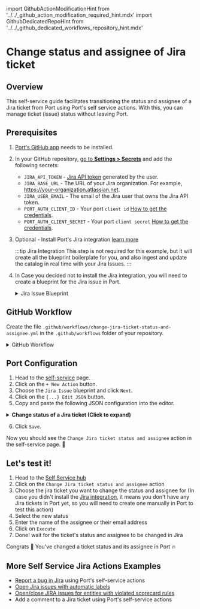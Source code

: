 import GithubActionModificationHint from '../../\_github_action_modification_required_hint.mdx'
import GithubDedicatedRepoHint from '../../\_github_dedicated_workflows_repository_hint.mdx'

# Change status and assignee of Jira ticket

## Overview
This self-service guide facilitates transitioning the status and assignee of a Jira ticket from Port using Port's self service actions. With this, you can manage ticket (issue) status without leaving Port.

## Prerequisites
1. [Port's GitHub app](https://github.com/apps/getport-io) needs to be installed.
2. In your GitHub repository, [go to **Settings > Secrets**](https://docs.github.com/en/actions/security-guides/using-secrets-in-github-actions#creating-secrets-for-a-repository) and add the following secrets:
   - `JIRA_API_TOKEN` - [Jira API token](https://support.atlassian.com/atlassian-account/docs/manage-api-tokens-for-your-atlassian-account) generated by the user.
   - `JIRA_BASE_URL` - The URL of your Jira organization. For example, https://your-organization.atlassian.net.
   - `JIRA_USER_EMAIL` - The email of the Jira user that owns the Jira API token.
   - `PORT_AUTH_CLIENT_ID` - Your port `client id` [How to get the credentials](https://docs.getport.io/build-your-software-catalog/sync-data-to-catalog/api/#find-your-port-credentials).
   - `PORT_AUTH_CLIENT_SECRET` - Your port `client secret` [How to get the credentials](https://docs.getport.io/build-your-software-catalog/sync-data-to-catalog/api/#find-your-port-credentials).
3. Optional - Install Port's Jira integration [learn more](https://docs.getport.io/build-your-software-catalog/sync-data-to-catalog/jira/)

	:::tip Jira Integration
	This step is not required for this example, but it will create all the blueprint boilerplate for you, and also ingest and update the catalog in real time with your Jira Issues.
	:::

4. In Case you decided not to install the Jira integration, you will need to create a blueprint for the Jira issue in Port.

	<details>

	<summary>Jira Issue Blueprint</summary>
	
    ```json showLineNumbers
    {
      "identifier": "jiraIssue",
      "title": "Jira Issue",
      "icon": "Jira",
      "schema": {
        "properties": {
          "url": {
            "title": "Issue URL",
            "type": "string",
            "format": "url",
            "description": "URL to the issue in Jira"
          },
          "status": {
            "title": "Status",
            "type": "string",
            "description": "The status of the issue"
          },
          "issueType": {
            "title": "Type",
            "type": "string",
            "description": "The type of the issue"
          },
          "components": {
            "title": "Components",
            "type": "array",
            "description": "The components related to this issue"
          },
          "assignee": {
            "title": "Assignee",
            "type": "string",
            "format": "user",
            "description": "The user assigned to the issue"
          },
          "reporter": {
            "title": "Reporter",
            "type": "string",
            "description": "The user that reported to the issue",
            "format": "user"
          },
          "creator": {
            "title": "Creator",
            "type": "string",
            "description": "The user that created to the issue",
            "format": "user"
          },
          "priority": {
            "title": "Priority",
            "type": "string",
            "description": "The priority of the issue"
          },
          "created": {
            "title": "Created At",
            "type": "string",
            "description": "The created datetime of the issue",
            "format": "date-time"
          },
          "updated": {
            "title": "Updated At",
            "type": "string",
            "description": "The updated datetime of the issue",
            "format": "date-time"
          }
        }
      },
      "calculationProperties": {},
      "relations": {}
    }
    ```
	
	</details>


## GitHub Workflow

Create the file `.github/workflows/change-jira-ticket-status-and-assignee.yml` in the `.github/workflows` folder of your repository.

<GithubDedicatedRepoHint/>

<details>

<summary>GitHub Workflow</summary>

```yaml showLineNumbers title="change-jira-ticket-status-and-assignee.yml"
name: Change Jira Ticket Status and Assignee
on:
  workflow_dispatch:
    inputs:
      status:
        type: string
        required: false
      assignee:
        type: string
        required: false
      port_context:
        required: true
        type: string

jobs:
  change-jira-ticket-status-and-assignee:
    runs-on: ubuntu-latest
    outputs:
      selected_user_id: ${{ steps.user_list_from_search.outputs.selected_user_id }}
      selected_user_name: ${{ steps.user_list_from_search.outputs.selected_user_name }}

    steps:
      - name: Login
        uses: atlassian/gajira-login@v3
        env:
          JIRA_BASE_URL: ${{ secrets.JIRA_BASE_URL }}
          JIRA_USER_EMAIL: ${{ secrets.JIRA_USER_EMAIL }}
          JIRA_API_TOKEN: ${{ secrets.JIRA_API_TOKEN }}

      - name: Inform starting of changing Jira ticket status
        id: inform_ticket_start
        if: ${{ inputs.status }}
        uses: port-labs/port-github-action@v1
        with:
          clientId: ${{ secrets.PORT_CLIENT_ID }}
          clientSecret: ${{ secrets.PORT_CLIENT_SECRET }}
          operation: PATCH_RUN
          runId: ${{ fromJson(inputs.port_context).run_id }}
          logMessage: |
            Changing status of Jira issue... ⛴️

      - name: Inform skipping of changing Jira ticket status
        id: inform_skip_ticket_status
        if: steps.inform_ticket_start.outcome == 'skipped'
        uses: port-labs/port-github-action@v1
        with:
          clientId: ${{ secrets.PORT_CLIENT_ID }}
          clientSecret: ${{ secrets.PORT_CLIENT_SECRET }}
          operation: PATCH_RUN
          runId: ${{ fromJson(inputs.port_context).run_id }}
          logMessage: |
            Status field is blank, skipping status change... ⛴️

      - name: Transition issue
        id: transition_issue_status
        if: steps.inform_ticket_start.outcome == 'success'
        uses: atlassian/gajira-transition@v3
        with:
          issue: ${{ fromJson(inputs.port_context).entity }}
          transition: ${{ inputs.status }}

      - name: Inform that status has been changed
        if: steps.transition_issue_status.outcome == 'success'
        uses: port-labs/port-github-action@v1
        with:
          clientId: ${{ secrets.PORT_CLIENT_ID }}
          clientSecret: ${{ secrets.PORT_CLIENT_SECRET }}
          operation: PATCH_RUN
          link: ${{ secrets.JIRA_BASE_URL }}/browse/${{ fromJson(inputs.port_context).entity }}
          runId: ${{ fromJson(inputs.port_context).run_id }}
          logMessage: |
            Jira issue status changed to ${{ inputs.status }}! ✅

      - name: Inform starting of changing Jira ticket assignee
        id: inform_assignee_start
        if: ${{ inputs.assignee }}
        uses: port-labs/port-github-action@v1
        with:
          clientId: ${{ secrets.PORT_CLIENT_ID }}
          clientSecret: ${{ secrets.PORT_CLIENT_SECRET }}
          operation: PATCH_RUN
          runId: ${{ fromJson(inputs.port_context).run_id }}
          logMessage: |
            Assigning ticket to user... ⛴️

      - name: Inform skipping of changing Jira ticket assignee
        id: inform_skip_assignee
        if: steps.inform_assignee_start.outcome == 'skipped'
        uses: port-labs/port-github-action@v1
        with:
          clientId: ${{ secrets.PORT_CLIENT_ID }}
          clientSecret: ${{ secrets.PORT_CLIENT_SECRET }}
          operation: PATCH_RUN
          runId: ${{ fromJson(inputs.port_context).run_id }}
          logMessage: |
            Assignee field is blank, skipping assigning of ticket... ⛴️

      - name: Inform searching of user in user list
        if: steps.inform_skip_assignee.outcome == 'skipped'
        uses: port-labs/port-github-action@v1
        with:
          clientId: ${{ secrets.PORT_CLIENT_ID }}
          clientSecret: ${{ secrets.PORT_CLIENT_SECRET }}
          operation: PATCH_RUN
          runId: ${{ fromJson(inputs.port_context).run_id }}
          logMessage: |
            Searching for user in organization user list... ⛴️

      - name: Search for assignee among user list
        id: search_for_assignee
        if: steps.inform_skip_assignee.outcome == 'skipped'
        uses: fjogeleit/http-request-action@v1
        with:
          url: "${{ secrets.JIRA_BASE_URL }}/rest/api/3/user/search?query=${{ inputs.assignee }}"
          method: "GET"
          username: ${{ secrets.JIRA_USER_EMAIL }}
          password: ${{ secrets.JIRA_API_TOKEN }}
          customHeaders: '{"Content-Type": "application/json"}'

      - name: Install jq
        run: sudo apt-get install jq
        if: steps.search_for_assignee.outcome == 'success'

      - name: Retrieve user list from search
        id: user_list_from_search
        if: steps.search_for_assignee.outcome == 'success'
        run: |
          selected_user_id=$(echo '${{ steps.search_for_assignee.outputs.response }}' | jq -r 'if length > 0 then .[0].accountId else "empty" end')
          selected_user_name=$(echo '${{ steps.search_for_assignee.outputs.response }}' | jq -r 'if length > 0 then .[0].displayName else "empty" end')
          echo "selected_user_id=${selected_user_id}" >> $GITHUB_OUTPUT
          echo "selected_user_name=${selected_user_name}" >> $GITHUB_OUTPUT

      - name: Inform user existence
        if: steps.user_list_from_search.outputs.selected_user_id != 'empty'
        uses: port-labs/port-github-action@v1
        with:
          clientId: ${{ secrets.PORT_CLIENT_ID }}
          clientSecret: ${{ secrets.PORT_CLIENT_SECRET }}
          operation: PATCH_RUN
          runId: ${{ fromJson(inputs.port_context).run_id }}
          logMessage: |
            User found 🥹 Assigning ticket ${{ fromJson(inputs.port_context).entity }} to ${{ steps.user_list_from_search.outputs.selected_user_name }}... ⛴️

      - name: Inform user inexistence
        if: steps.user_list_from_search.outputs.selected_user_id == 'empty'
        uses: port-labs/port-github-action@v1
        with:
          clientId: ${{ secrets.PORT_CLIENT_ID }}
          clientSecret: ${{ secrets.PORT_CLIENT_SECRET }}
          operation: PATCH_RUN
          runId: ${{ fromJson(inputs.port_context).run_id }}
          logMessage: |
            User not found 😭 Skipping assignment... ⛴️

      - name: Assign ticket to selected user
        id: assign_ticket
        if: steps.user_list_from_search.outputs.selected_user_id != 'empty'
        uses: fjogeleit/http-request-action@v1
        with:
          url: "${{ secrets.JIRA_BASE_URL }}/rest/api/3/issue/${{ fromJson(inputs.port_context).entity }}/assignee"
          method: "PUT"
          username: ${{ secrets.JIRA_USER_EMAIL }}
          password: ${{ secrets.JIRA_API_TOKEN }}
          customHeaders: '{"Content-Type": "application/json"}'
          data: '{"accountId": "${{ steps.user_list_from_search.outputs.selected_user_id }}"}'

      - name: Inform ticket has been assigned
        if: steps.assign_ticket.outcome == 'success'
        uses: port-labs/port-github-action@v1
        with:
          clientId: ${{ secrets.PORT_CLIENT_ID }}
          clientSecret: ${{ secrets.PORT_CLIENT_SECRET }}
          operation: PATCH_RUN
          link: ${{ secrets.JIRA_BASE_URL }}/browse/${{ fromJson(inputs.port_context).entity }}
          runId: ${{ fromJson(inputs.port_context).run_id }}
          logMessage: |
            Jira issue has been assigned to ${{ steps.user_list_from_search.outputs.selected_user_name }}! ✅

```

</details>

## Port Configuration

1. Head to the [self-service](https://app.getport.io/self-serve) page.
2. Click on the `+ New Action` button.
3. Choose the `Jira Issue` blueprint and click `Next`.
4. Click on the `{...} Edit JSON` button.
5. Copy and paste the following JSON configuration into the editor.

<details>
<summary><b>Change status of a Jira ticket (Click to expand)</b></summary>

<GithubActionModificationHint/>

```json showLineNumbers
{
  "identifier": "jiraIssue_change_jira_ticket_status",
  "title": "Change Jira ticket status and assignee",
  "icon": "Jira",
  "description": "Transition a ticket to another status.",
  "trigger": {
    "type": "self-service",
    "operation": "DAY-2",
    "userInputs": {
      "properties": {
        "status": {
          "icon": "DefaultProperty",
          "title": "Status",
          "type": "string",
          "enum": [
            "To Do",
            "In Progress",
            "Code Review",
            "Product Review",
            "Waiting For Prod",
            "Done"
          ],
          "enumColors": {
            "To Do": "lightGray",
            "In Progress": "bronze",
            "Code Review": "darkGray",
            "Product Review": "purple",
            "Waiting For Prod": "orange",
            "Done": "green"
          }
        },
        "assignee": {
          "type": "string",
          "title": "Assignee",
          "icon": "User",
          "format": "user"
        }
      },
      "required": [
        "status",
        "assignee"
      ],
      "order": [
        "status"
      ]
    },
    "blueprintIdentifier": "jiraIssue"
  },
  "invocationMethod": {
    "type": "GITHUB",
    "org": "<Enter GitHub organization>",
    "repo": "<Enter GitHub repository>",
    "workflow": "change_jira_ticket_status_and_assignee.yml",
    "workflowInputs": {
      "status": "{{.inputs.\"status\"}}",
      "assignee": "{{.inputs.\"assignee\"}}",
      "port_context": {
        "entity": "{{.entity.identifier}}",
        "run_id": "{{.run.id}}"
      }
    },
    "reportWorkflowStatus": true
  },
  "requiredApproval": false,
  "publish": true
}
```

</details>

6. Click `Save`.

Now you should see the `Change Jira ticket status and assignee` action in the self-service page. 🎉

## Let's test it!

1. Head to the [Self Service hub](https://app.getport.io/self-serve)
2. Click on the `Change Jira ticket status and assignee` action
3. Choose the jira ticket you want to change the status and assignee for (In case you didn't install the [Jira integration](https://docs.getport.io/build-your-software-catalog/sync-data-to-catalog/jira/), it means you don't have any Jira tickets in Port yet, so you will need to create one manually in Port to test this action)
4. Select the new status
5. Enter the name of the assignee or their email address
6. Click on `Execute`
7. Done! wait for the ticket's status and assignee to be changed in Jira

Congrats 🎉 You've changed a ticket status and its assignee in Port 🔥

## More Self Service Jira Actions Examples
- [Report a bug in Jira](https://docs.getport.io/create-self-service-experiences/setup-backend/github-workflow/examples/Jira/report-a-bug/) using Port's self-service actions
- [Open Jira issues with automatic labels](https://docs.getport.io/create-self-service-experiences/setup-backend/github-workflow/examples/Jira/open-jira-issue-with-automatic-label)
- [Open/close JIRA issues for entities with violated scorecard rules](https://docs.getport.io/promote-scorecards/manage-using-3rd-party-apps/jira)
- Add a comment to a Jira ticket using Port's self-service actions
